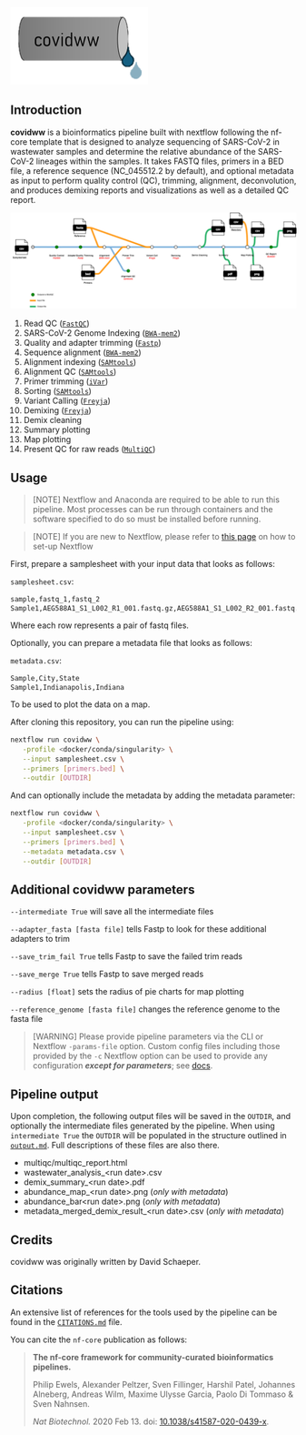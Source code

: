 ![logo](docs/images/covidww_logo.png)

## Introduction

**covidww** is a bioinformatics pipeline built with nextflow following the nf-core template that is designed to analyze
sequencing of SARS-CoV-2 in wastewater samples and determine the relative abundance of the SARS-CoV-2 lineages within
the samples. It takes FASTQ files, primers in a BED file, a reference sequence (NC_045512.2 by default), and optional
metadata as input to perform quality control (QC), trimming, alignment, deconvolution, and produces demixing reports and 
visualizations as well as a detailed QC report.

![covidww tube map](docs/images/covidww.png)

1. Read QC ([`FastQC`](https://www.bioinformatics.babraham.ac.uk/projects/fastqc/))
2. SARS-CoV-2 Genome Indexing ([`BWA-mem2`](https://github.com/bwa-mem2/bwa-mem2))
3. Quality and adapter trimming ([`Fastp`](https://github.com/OpenGene/fastp))
4. Sequence alignment ([`BWA-mem2`](https://github.com/bwa-mem2/bwa-mem2))
5. Alignment indexing ([`SAMtools`](https://www.htslib.org/))
6. Alignment QC ([`SAMtools`](https://www.htslib.org/))
7. Primer trimming ([`iVar`](https://andersen-lab.github.io/ivar/html/index.html))
8. Sorting ([`SAMtools`](https://www.htslib.org/))
9. Variant Calling ([`Freyja`](https://github.com/andersen-lab/Freyja/tree/main/freyja))
10. Demixing ([`Freyja`](https://github.com/andersen-lab/Freyja/tree/main/freyja))
11. Demix cleaning
12. Summary plotting
13. Map plotting
14. Present QC for raw reads ([`MultiQC`](http://multiqc.info/))

## Usage

> [NOTE]
> Nextflow and Anaconda are required to be able to run this pipeline. Most processes can be run through containers and
> the software specified to do so must be installed before running.

> [NOTE]
> If you are new to Nextflow, please refer to [this page](https://nf-co.re/docs/usage/installation) on how to set-up
> Nextflow

First, prepare a samplesheet with your input data that looks as follows:

`samplesheet.csv`:

```csv
sample,fastq_1,fastq_2
Sample1,AEG588A1_S1_L002_R1_001.fastq.gz,AEG588A1_S1_L002_R2_001.fastq.gz
```

Where each row represents a pair of fastq files.

Optionally, you can prepare a metadata file that looks as follows:

`metadata.csv`:

```csv
Sample,City,State
Sample1,Indianapolis,Indiana
```

To be used to plot the data on a map.

After cloning this repository, you can run the pipeline using:

```bash
nextflow run covidww \
   -profile <docker/conda/singularity> \
   --input samplesheet.csv \
   --primers [primers.bed] \
   --outdir [OUTDIR]
```

And can optionally include the metadata by adding the metadata parameter:

```bash
nextflow run covidww \
   -profile <docker/conda/singularity> \
   --input samplesheet.csv \
   --primers [primers.bed] \
   --metadata metadata.csv \
   --outdir [OUTDIR]
```

## Additional covidww parameters
```--intermediate True``` will save all the intermediate files

```--adapter_fasta [fasta file]``` tells Fastp to look for these additional adapters to trim

```--save_trim_fail True``` tells Fastp to save the failed trim reads

```--save_merge True``` tells Fastp to save merged reads

```--radius [float]``` sets the radius of pie charts for map plotting

```--reference_genome [fasta file]``` changes the reference genome to the fasta file 


> [WARNING]
> Please provide pipeline parameters via the CLI or Nextflow `-params-file` option. Custom config files including those
> provided by the `-c` Nextflow option can be used to provide any configuration _**except for parameters**_;
> see [docs](https://nf-co.re/usage/configuration#custom-configuration-files).

## Pipeline output

Upon completion, the following output files will be saved in the ```OUTDIR```, and optionally the intermediate files
generated by the pipeline. When using ```intermediate True``` the ```OUTDIR``` will be populated in the structure 
outlined in [`output.md`](docs/output.md). Full descriptions of these files are also there.

- multiqc/multiqc_report.html
- wastewater_analysis_\<run date\>.csv
- demix_summary_\<run date\>.pdf
- abundance_map_\<run date\>.png (*only with metadata*)
- abundance_bar\<run date\>.png (*only with metadata*)
- metadata_merged_demix_result_\<run date\>.csv (*only with metadata*)

## Credits

covidww was originally written by David Schaeper.

## Citations

An extensive list of references for the tools used by the pipeline can be found in the [`CITATIONS.md`](CITATIONS.md)
file.

You can cite the `nf-core` publication as follows:

> **The nf-core framework for community-curated bioinformatics pipelines.**
>
> Philip Ewels, Alexander Peltzer, Sven Fillinger, Harshil Patel, Johannes Alneberg, Andreas Wilm, Maxime Ulysse Garcia,
> Paolo Di Tommaso & Sven Nahnsen.
>
> _Nat Biotechnol._ 2020 Feb 13. doi: [10.1038/s41587-020-0439-x](https://dx.doi.org/10.1038/s41587-020-0439-x).
